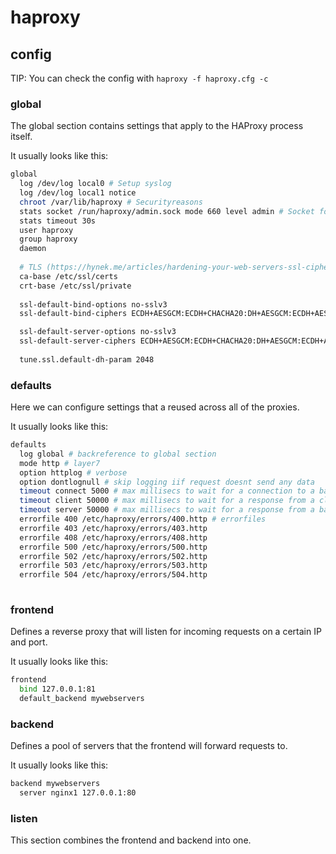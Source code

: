 # haproxy
## config
TIP: You can check the config with `haproxy -f haproxy.cfg -c`

### global
The global section contains settings that apply to the HAProxy process itself.

It usually looks like this:
```bash
global
  log /dev/log local0 # Setup syslog
  log /dev/log local1 notice 
  chroot /var/lib/haproxy # Securityreasons
  stats socket /run/haproxy/admin.sock mode 660 level admin # Socket for interaction
  stats timeout 30s
  user haproxy
  group haproxy
  daemon
  
  # TLS (https://hynek.me/articles/hardening-your-web-servers-ssl-ciphers/)
  ca-base /etc/ssl/certs
  crt-base /etc/ssl/private
  
  ssl-default-bind-options no-sslv3
  ssl-default-bind-ciphers ECDH+AESGCM:ECDH+CHACHA20:DH+AESGCM:ECDH+AES256:DH+AES256:ECDH+AES128:DH+AES:RSA+AESGCM:RSA+AES:!aNULL:!MD5:!DSS

  ssl-default-server-options no-sslv3
  ssl-default-server-ciphers ECDH+AESGCM:ECDH+CHACHA20:DH+AESGCM:ECDH+AES256:DH+AES256:ECDH+AES128:DH+AES:RSA+AESGCM:RSA+AES:!aNULL:!MD5:!DSS
   
  tune.ssl.default-dh-param 2048
```

### defaults
Here we can configure settings that a reused across all of the proxies.

It usually looks like this:
```bash
defaults
  log global # backreference to global section
  mode http # layer7
  option httplog # verbose
  option dontlognull # skip logging iif request doesnt send any data
  timeout connect 5000 # max millisecs to wait for a connection to a backend server
  timeout client 50000 # max millisecs to wait for a response from a client
  timeout server 50000 # max millisecs to wait for a response from a backendserver
  errorfile 400 /etc/haproxy/errors/400.http # errorfiles
  errorfile 403 /etc/haproxy/errors/403.http
  errorfile 408 /etc/haproxy/errors/408.http
  errorfile 500 /etc/haproxy/errors/500.http
  errorfile 502 /etc/haproxy/errors/502.http
  errorfile 503 /etc/haproxy/errors/503.http
  errorfile 504 /etc/haproxy/errors/504.http
  
```

### frontend
Defines a reverse proxy that will listen for incoming requests on a certain IP and port.

It usually looks like this:
```bash
frontend
  bind 127.0.0.1:81
  default_backend mywebservers
```

### backend
Defines a pool of servers that the frontend will forward requests to.

It usually looks like this:
```bash
backend mywebservers
  server nginx1 127.0.0.1:80
```

### listen
This section combines the frontend and backend into one.
